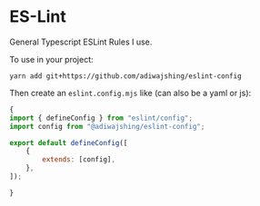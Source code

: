 # ES-Lint

General Typescript ESLint Rules I use.

To use in your project:
```
yarn add git+https://github.com/adiwajshing/eslint-config
```

Then create an `eslint.config.mjs` like (can also be a yaml or js):
``` js
{
import { defineConfig } from "eslint/config";
import config from "@adiwajshing/eslint-config";

export default defineConfig([
	{
		extends: [config],
	},
]);

}
```
